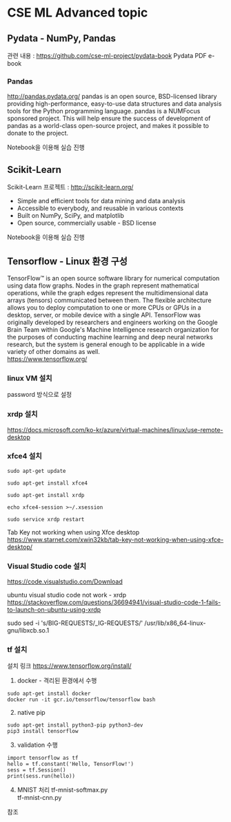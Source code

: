 # CSE ML Advanced topic

## Pydata - NumPy, Pandas
관련 내용 : https://github.com/cse-ml-project/pydata-book
Pydata PDF e-book

### Pandas  
http://pandas.pydata.org/ 
pandas is an open source, BSD-licensed library providing high-performance, easy-to-use data structures and data analysis tools for the Python programming language.
pandas is a NUMFocus sponsored project. This will help ensure the success of development of pandas as a world-class open-source project, and makes it possible to donate to the project.  

Notebook을 이용해 실습 진행

## Scikit-Learn
Scikit-Learn 프로젝트 : http://scikit-learn.org/

- Simple and efficient tools for data mining and data analysis
- Accessible to everybody, and reusable in various contexts
- Built on NumPy, SciPy, and matplotlib
- Open source, commercially usable - BSD license

Notebook을 이용해 실습 진행

## Tensorflow - Linux 환경 구성

TensorFlow™ is an open source software library for numerical computation using data flow graphs. Nodes in the graph represent mathematical operations, while the graph edges represent the multidimensional data arrays (tensors) communicated between them. The flexible architecture allows you to deploy computation to one or more CPUs or GPUs in a desktop, server, or mobile device with a single API. TensorFlow was originally developed by researchers and engineers working on the Google Brain Team within Google's Machine Intelligence research organization for the purposes of conducting machine learning and deep neural networks research, but the system is general enough to be applicable in a wide variety of other domains as well.  
https://www.tensorflow.org/  

### linux VM 설치
password 방식으로 설정

### xrdp 설치
https://docs.microsoft.com/ko-kr/azure/virtual-machines/linux/use-remote-desktop

### xfce4 설치
```
sudo apt-get update

sudo apt-get install xfce4

sudo apt-get install xrdp

echo xfce4-session >~/.xsession

sudo service xrdp restart
```

Tab Key not working when using Xfce desktop
https://www.starnet.com/xwin32kb/tab-key-not-working-when-using-xfce-desktop/

### Visual Studio code 설치
https://code.visualstudio.com/Download

ubuntu visual studio code not work - xrdp
https://stackoverflow.com/questions/36694941/visual-studio-code-1-fails-to-launch-on-ubuntu-using-xrdp

sudo sed -i 's/BIG-REQUESTS/_IG-REQUESTS/' /usr/lib/x86_64-linux-gnu/libxcb.so.1

### tf 설치
설치 링크 
https://www.tensorflow.org/install/  

1. docker - 격리된 환경에서 수행
```
sudo apt-get install docker
docker run -it gcr.io/tensorflow/tensorflow bash
```

2. native pip
```
sudo apt-get install python3-pip python3-dev
pip3 install tensorflow
```

3. validation 수행
```
import tensorflow as tf
hello = tf.constant('Hello, TensorFlow!')
sess = tf.Session()
print(sess.run(hello))
```

4. MNIST 처리
tf-mnist-softmax.py  
tf-mnist-cnn.py  

참조